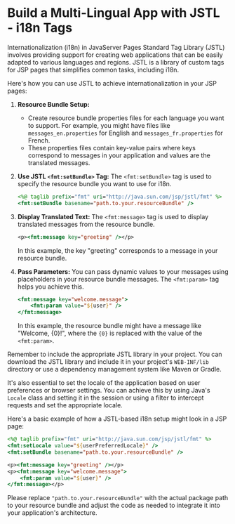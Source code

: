 # Build a Multi-Lingual App with JSTL - i18n Tags

Internationalization (i18n) in JavaServer Pages Standard Tag Library (JSTL) involves providing support for creating web applications that can be easily adapted to various languages and regions. JSTL is a library of custom tags for JSP pages that simplifies common tasks, including i18n.

Here's how you can use JSTL to achieve internationalization in your JSP pages:

1. **Resource Bundle Setup:**
   - Create resource bundle properties files for each language you want to support. For example, you might have files like `messages_en.properties` for English and `messages_fr.properties` for French.
   - These properties files contain key-value pairs where keys correspond to messages in your application and values are the translated messages.

2. **Use JSTL `<fmt:setBundle>` Tag:**
   The `<fmt:setBundle>` tag is used to specify the resource bundle you want to use for i18n.
   
   ```jsp
   <%@ taglib prefix="fmt" uri="http://java.sun.com/jsp/jstl/fmt" %>
   <fmt:setBundle basename="path.to.your.resourceBundle" />
   ```

3. **Display Translated Text:**
   The `<fmt:message>` tag is used to display translated messages from the resource bundle.
   
   ```jsp
   <p><fmt:message key="greeting" /></p>
   ```

   In this example, the key "greeting" corresponds to a message in your resource bundle.

4. **Pass Parameters:**
   You can pass dynamic values to your messages using placeholders in your resource bundle messages. The `<fmt:param>` tag helps you achieve this.
   
   ```jsp
   <fmt:message key="welcome.message">
       <fmt:param value="${user}" />
   </fmt:message>
   ```

   In this example, the resource bundle might have a message like "Welcome, {0}!", where the `{0}` is replaced with the value of the `<fmt:param>`.

Remember to include the appropriate JSTL library in your project. You can download the JSTL library and include it in your project's `WEB-INF/lib` directory or use a dependency management system like Maven or Gradle.

It's also essential to set the locale of the application based on user preferences or browser settings. You can achieve this by using Java's `Locale` class and setting it in the session or using a filter to intercept requests and set the appropriate locale.

Here's a basic example of how a JSTL-based i18n setup might look in a JSP page:

```jsp
<%@ taglib prefix="fmt" uri="http://java.sun.com/jsp/jstl/fmt" %>
<fmt:setLocale value="${userPreferredLocale}" />
<fmt:setBundle basename="path.to.your.resourceBundle" />

<p><fmt:message key="greeting" /></p>
<p><fmt:message key="welcome.message">
    <fmt:param value="${user}" />
</fmt:message></p>
```

Please replace `"path.to.your.resourceBundle"` with the actual package path to your resource bundle and adjust the code as needed to integrate it into your application's architecture.
